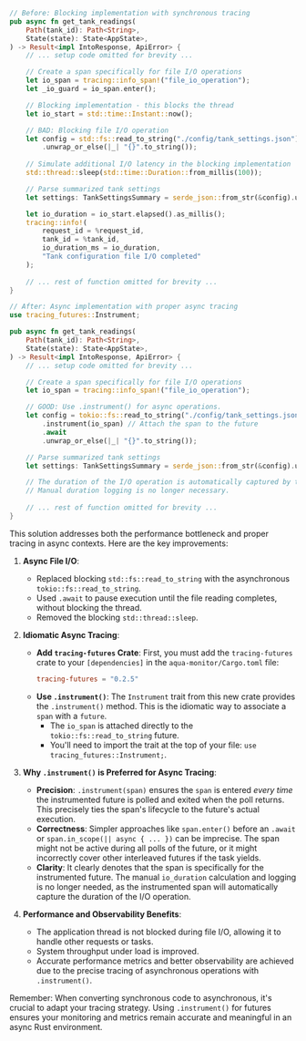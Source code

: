 ```rust
// Before: Blocking implementation with synchronous tracing
pub async fn get_tank_readings(
    Path(tank_id): Path<String>,
    State(state): State<AppState>,
) -> Result<impl IntoResponse, ApiError> {
    // ... setup code omitted for brevity ...

    // Create a span specifically for file I/O operations
    let io_span = tracing::info_span!("file_io_operation");
    let _io_guard = io_span.enter();

    // Blocking implementation - this blocks the thread
    let io_start = std::time::Instant::now();

    // BAD: Blocking file I/O operation
    let config = std::fs::read_to_string("./config/tank_settings.json")
        .unwrap_or_else(|_| "{}".to_string());
    
    // Simulate additional I/O latency in the blocking implementation
    std::thread::sleep(std::time::Duration::from_millis(100));

    // Parse summarized tank settings
    let settings: TankSettingsSummary = serde_json::from_str(&config).unwrap_or_default();

    let io_duration = io_start.elapsed().as_millis();
    tracing::info!(
        request_id = %request_id,
        tank_id = %tank_id,
        io_duration_ms = io_duration,
        "Tank configuration file I/O completed"
    );
    
    // ... rest of function omitted for brevity ...
}

// After: Async implementation with proper async tracing
use tracing_futures::Instrument;

pub async fn get_tank_readings(
    Path(tank_id): Path<String>,
    State(state): State<AppState>,
) -> Result<impl IntoResponse, ApiError> {
    // ... setup code omitted for brevity ...

    // Create a span specifically for file I/O operations
    let io_span = tracing::info_span!("file_io_operation");

    // GOOD: Use .instrument() for async operations.
    let config = tokio::fs::read_to_string("./config/tank_settings.json")
        .instrument(io_span) // Attach the span to the future
        .await
        .unwrap_or_else(|_| "{}".to_string());

    // Parse summarized tank settings
    let settings: TankSettingsSummary = serde_json::from_str(&config).unwrap_or_default();

    // The duration of the I/O operation is automatically captured by the `io_span`.
    // Manual duration logging is no longer necessary.
    
    // ... rest of function omitted for brevity ...
}
```

This solution addresses both the performance bottleneck and proper tracing in async contexts. Here are the key improvements:

1.  **Async File I/O**:
    *   Replaced blocking `std::fs::read_to_string` with the asynchronous `tokio::fs::read_to_string`.
    *   Used `.await` to pause execution until the file reading completes, without blocking the thread.
    *   Removed the blocking `std::thread::sleep`.

2.  **Idiomatic Async Tracing**:
    *   **Add `tracing-futures` Crate**: First, you must add the `tracing-futures` crate to your `[dependencies]` in the `aqua-monitor/Cargo.toml` file:
        ```toml
        tracing-futures = "0.2.5"
        ```
    *   **Use `.instrument()`**: The `Instrument` trait from this new crate provides the `.instrument()` method. This is the idiomatic way to associate a `span` with a `future`.
        *   The `io_span` is attached directly to the `tokio::fs::read_to_string` future.
        *   You'll need to import the trait at the top of your file: `use tracing_futures::Instrument;`.

3.  **Why `.instrument()` is Preferred for Async Tracing**:
    *   **Precision**: `.instrument(span)` ensures the `span` is entered *every time* the instrumented future is polled and exited when the poll returns. This precisely ties the span's lifecycle to the future's actual execution.
    *   **Correctness**: Simpler approaches like `span.enter()` before an `.await` or `span.in_scope(|| async { ... })` can be imprecise. The span might not be active during all polls of the future, or it might incorrectly cover other interleaved futures if the task yields.
    *   **Clarity**: It clearly denotes that the span is specifically for the instrumented future. The manual `io_duration` calculation and logging is no longer needed, as the instrumented span will automatically capture the duration of the I/O operation.

4.  **Performance and Observability Benefits**:
    *   The application thread is not blocked during file I/O, allowing it to handle other requests or tasks.
    *   System throughput under load is improved.
    *   Accurate performance metrics and better observability are achieved due to the precise tracing of asynchronous operations with `.instrument()`.

Remember: When converting synchronous code to asynchronous, it's crucial to adapt your tracing strategy. Using `.instrument()` for futures ensures your monitoring and metrics remain accurate and meaningful in an async Rust environment.
